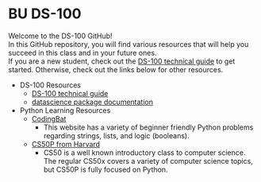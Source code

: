 # BU DS-100

Welcome to the DS-100 GitHub!<br>
In this GitHub repository, you will find various resources that will help you succeed in this class and in your future ones.<br>
If you are a new student, check out the <a target="_blank" rel="noopener noreferrer" href="https://nbviewer.org/github/langdon/ds-100/blob/cethan-ec_file_jupyter-draft/DS-100_Technical_Guide.ipynb">DS-100 technical guide</a> to get started. Otherwise, check out the links below for other resources.
- DS-100 Resources
  - <a target="_blank" rel="noopener noreferrer" href="https://nbviewer.org/github/langdon/ds-100/blob/cethan-ec_file_jupyter-draft/DS-100_Technical_Guide.ipynb">DS-100 technical guide</a>
  - <a target="_blank" rel="noopener noreferrer" href="http://data8.org/datascience/index.html">datascience package documentation</a>
- Python Learning Resources
  - <a target="_blank" rel="noopener noreferrer" href="https://codingbat.com/python">CodingBat</a>
    - This website has a variety of beginner friendly Python problems regarding strings, lists, and logic (booleans).
  - <a target="_blank" rel="noopener noreferrer" href="https://cs50.harvard.edu/python/2022/">CS50P from Harvard</a>
    - CS50 is a well known introductory class to computer science. The regular CS50x covers a variety of computer science topics, but CS50P is fully focused on Python.
